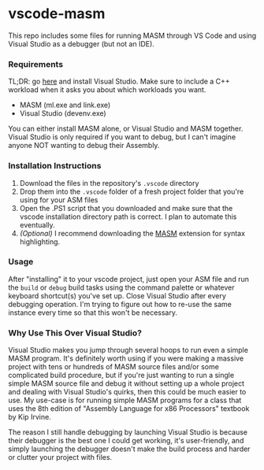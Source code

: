# vscode-masm

This repo includes some files for running MASM through VS Code and using Visual Studio as a debugger (but not an IDE).

### Requirements

TL;DR: go [here](https://learn.microsoft.com/en-us/visualstudio/install/install-visual-studio?view=vs-2022) and install Visual Studio. Make sure to include a C++ workload when it asks you about which workloads you want.

- MASM (ml.exe and link.exe)
- Visual Studio (devenv.exe)

You can either install MASM alone, or Visual Studio and MASM together. Visual Studio is only required if you want to debug, but I can't imagine anyone NOT wanting to debug their Assembly. 

### Installation Instructions

1. Download the files in the repository's `.vscode` directory
2. Drop them into the `.vscode` folder of a fresh project folder that you're using for your ASM files
3. Open the .PS1 script that you downloaded and make sure that the vscode installation directory path is correct. I plan to automate this eventually.
4. *(Optional)* I recommend downloading the [MASM](https://vscode.dev/github/Arian04/vscode-masm/blob/main) extension for syntax highlighting.

### Usage

After "installing" it to your vscode project, just open your ASM file and run the `build` or `debug` build tasks using the command palette or whatever keyboard shortcut(s) you've set up. Close Visual Studio after every debugging operation. I'm trying to figure out how to re-use the same instance every time so that this won't be necessary.

### Why Use This Over Visual Studio?

Visual Studio makes you jump through several hoops to run even a simple MASM program. It's definitely worth using if you were making a massive project with tens or hundreds of MASM source files and/or some complicated build procedure, but if you're just wanting to run a single simple MASM source file and debug it without setting up a whole project and dealing with Visual Studio's quirks, then this could be much easier to use. My use-case is for running simple MASM programs for a class that uses the 8th edition of "Assembly Language for x86 Processors" textbook by Kip Irvine.

The reason I still handle debugging by launching Visual Studio is because their debugger is the best one I could get working, it's user-friendly, and simply launching the debugger doesn't make the build process and harder or clutter your project with files.
